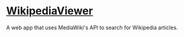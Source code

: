 # [WikipediaViewer](https://rankdoby.github.io/WikipediaViewer/)
A web app that uses MediaWiki's API to search for Wikipedia articles. 
